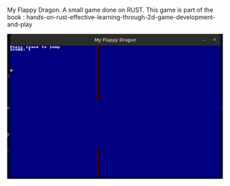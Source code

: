My Flappy Dragon. A small game done on RUST. This game is part of the book : hands-on-rust-effective-learning-through-2d-game-development-and-play

![FlappyDragon_RUST](https://github.com/tsw1985/FlappyDragon_RUST/blob/main/flappy_dragon/flappy.png)
